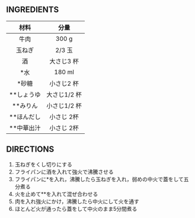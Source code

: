 ## INGREDIENTS
|材料|分量|
|:--:|:--:|
|牛肉|300 g|
|玉ねぎ|2/3 玉|
|酒|大さじ3 杯|
|\*水    |180 ml|
|\*砂糖  |小さじ2 杯|
|\*\*しょうゆ|大さじ1/2 杯|
|\*\*みりん|小さじ1/2 杯|
|\*\*ほんだし|小さじ 2杯|
|\*\*中華出汁|小さじ 2杯|


## DIRECTIONS
1. 玉ねぎをくし切りにする
1. フライパンに酒を入れて強火で沸騰させる
1. フライパンに\*を入れ，沸騰したら玉ねぎを入れ，弱めの中火で蓋をして五分煮る
1. 火を止めて\*\*を入れて混ぜ合わせる
1. 肉を入れ強火にかけ，沸騰したら中火にして火を通す
1. ほとんど火が通ったら蓋をして中火のまま5分間煮る

